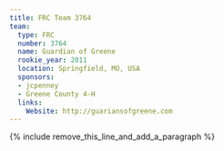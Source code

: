 ```yaml
---
title: FRC Team 3764
team:
  type: FRC
  number: 3764
  name: Guardian of Greene
  rookie_year: 2011
  location: Springfield, MO, USA
  sponsors:
  - jcpenney
  - Greene County 4-H
  links:
    Website: http://guariansofgreene.com
---
```


{% include remove_this_line_and_add_a_paragraph %}